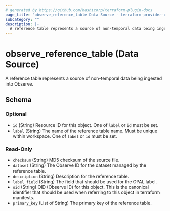 ```yaml
---
# generated by https://github.com/hashicorp/terraform-plugin-docs
page_title: "observe_reference_table Data Source - terraform-provider-observe"
subcategory: ""
description: |-
  A reference table represents a source of non-temporal data being ingested into Observe.
---
```


# observe_reference_table (Data Source)

A reference table represents a source of non-temporal data being ingested into Observe.



<!-- schema generated by tfplugindocs -->
## Schema

### Optional

- `id` (String) Resource ID for this object.
One of `label` or `id` must be set.
- `label` (String) The name of the reference table name. Must be unique within workspace.
One of `label` or `id` must be set.

### Read-Only

- `checksum` (String) MD5 checksum of the source file.
- `dataset` (String) The Observe ID for the dataset managed by the reference table.
- `description` (String) Description for the reference table.
- `label_field` (String) The field that should be used for the OPAL label.
- `oid` (String) OID (Observe ID) for this object. This is the canonical identifier that
should be used when referring to this object in terraform manifests.
- `primary_key` (List of String) The primary key of the reference table.

